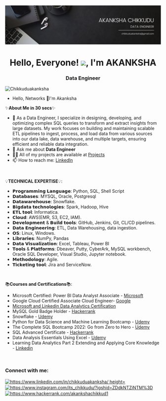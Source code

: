 ![logo](https://github.com/Chikkuduakanksha/Chikkuduakanksha/blob/main/Akki.png)


<h1 align="center">Hello, Everyone! <img src="https://raw.githubusercontent.com/MartinHeinz/MartinHeinz/master/wave.gif" width="30px">, I'm AKANKSHA</h1>
<h3 align="center">Data Engineer</h3>


<p align="left"> <img src="https://komarev.com/ghpvc/?username=Chikkuduakanksha&label=Profile%20views&color=0e75b6&style=flat" alt="Chikkuduakanksha" /> </p>

- Hello, Networks 👋I'm Akanksha

✨**About Me in 30 secs**✨
  
- 🔭 As a Data Engineer, I specialize in designing, developing, and optimizing complex SQL queries to transform and extract insights from large datasets. My work focuses on building and maintaining scalable ETL pipelines to ingest, process, and load data from various sources into our data lake, data warehouse, and multiple targets, ensuring efficient and reliable data integration.
- 💬 Ask me about **Data Engineer**
- 👨‍💻 All of my projects are available at [Projects](https://github.com/Chikkuduakanksha?tab=repositories)
- 📫 How to reach me: [LinkedIn](www.linkedin.com/in/chikkuduakanksha)


<p>&nbsp;</p>


💡**TECHNICAL EXPERTISE**💡:
- 𝗣𝗿𝗼𝗴𝗿𝗮𝗺𝗺𝗶𝗻𝗴 𝗟𝗮𝗻𝗴𝘂𝗮𝗴𝗲: Python, SQL, Shell Script
- 𝗗𝗮𝘁𝗮𝗯𝗮𝘀𝗲𝘀: MYSQL, Oracle, Postgresql
- 𝗗𝗮𝘁𝗮𝘄𝗮𝗿𝗲𝗵𝗼𝘂𝘀𝗲: Snowflake.
- 𝗕𝗶𝗴𝗱𝗮𝘁𝗮 𝘁𝗲𝗰𝗵𝗻𝗼𝗹𝗼𝗴𝗶𝗲𝘀: Spark, Hadoop, Hive
- 𝗘𝗧𝗟 𝘁𝗼𝗼𝗹: Informatica.
- 𝗖𝗹𝗼𝘂𝗱: AWS(EMR, S3, EC2, IAM).
- 𝗗𝗲𝘃𝗲𝗹𝗼𝗽𝗺𝗲𝗻𝘁 & 𝗕𝘂𝗶𝗹𝗱 𝘁𝗼𝗼𝗹𝘀: GitHub, Jenkins, Git, CL/CD pipelines.
- 𝗗𝗮𝘁𝗮 𝗘𝗻𝗴𝗶𝗻𝗲𝗲𝗿𝗶𝗻𝗴: ETL, Data Warehousing, data ingestion.
- 𝗢𝗦: Linux, Windows.
- 𝗟𝗶𝗯𝗿𝗮𝗿𝗶𝗲𝘀: NumPy, Pandas
- 𝗗𝗮𝘁𝗮 𝗩𝗶𝘀𝘂𝗮𝗹𝗶𝘇𝗮𝘁𝗶𝗼𝗻: Excel, Tableau, Power BI
- 𝗧𝗼𝗼𝗹𝘀 & 𝗣𝗹𝗮𝘁𝗳𝗼𝗿𝗺𝘀: Dbeaver, Putty, CyberArk, MySQL workbench, Oracle SQL Developer, Visual Studio, Jupyter notebook.
- 𝗠𝗲𝘁𝗵𝗼𝗱𝗼𝗹𝗼𝗴𝘆: Agile.
- 𝗧𝗶𝗰𝗸𝗲𝘁𝗶𝗻𝗴 𝘁𝗼𝗼𝗹: Jira and ServiceNow.


 <p>&nbsp;</p>


 📚**Courses and Certifications**📚:

 - Microsoft Certified: Power BI Data Analyst Associate - [Microsoft](https://drive.google.com/file/d/1GpJoBWOKUqMcpf_9Aw9VmQAMZs5A0XvK/view?usp=sharing)
 - Google Cloud Certified Associate Cloud Engineer- [Google](https://drive.google.com/file/d/17BncK8nSOl-DxIbRePwjeE90m02oUlfw/view?usp=sharing)
 - [Microsoft and Linkedin Data Analytics Certification](https://drive.google.com/file/d/1o_sTF41t89-dP-96x5iWJNt9O1aDnYrz/view)
 - MySQL Gold Badge Holder - [Hackerrank](https://www.hackerrank.com/akankshachikkud1)
 - Snowflake - [Udemy]()
 - Python for Data Science and Machine Learning Bootcamp - [Udemy](https://drive.google.com/file/d/1e_hekhrADJOQk1rtAnjpsxuAc5WeH90O/view)
 - The Complete SQL Bootcamp 2022: Go from Zero to Hero - [Udemy](https://drive.google.com/file/d/16LXJcxa0ie31IiA1xoGJnjViZk08HD1I/view)
 - SQL Advanced Certificate - [Hackerrank](https://www.hackerrank.com/certificates/5f8c857c9661)
 - Data Analysis Essentials Using Excel - [Udemy](https://drive.google.com/file/d/1upW-oAUgxw2iiLJgkN3b8vVpOw2nQ7MC/view)
 - Learning Data Analytics Part 2 Extending and Applying Core Knowledge - [Linkedin](https://drive.google.com/file/d/10LW71aJn9s8KRaa4RGLjW23q3wQejYMB/view) 
 
  <p>&nbsp;</p>
 
 
<h3 align="left">Connect with me:</h3>
<p align="left">
<a href="https://www.linkedin.com/in/chikkuduakanksha/" target="blank"><img align="center" src="https://raw.githubusercontent.com/rahuldkjain/github-profile-readme-generator/master/src/images/icons/Social/linked-in-alt.svg" alt="https://www.linkedin.com/in/chikkuduakanksha/ height="30" width="40" /></a>
<a href="https://www.instagram.com/its_chikkudu/?igshid=ZDdkNTZiNTM%3D" target="blank"><img align="center" src="https://raw.githubusercontent.com/rahuldkjain/github-profile-readme-generator/master/src/images/icons/Social/instagram.svg" alt="https://www.instagram.com/its_chikkudu/?igshid=ZDdkNTZiNTM%3D" height="30" width="40" /></a>
<a href="https://www.hackerrank.com/akankshachikkud1" target="blank"><img align="center" src="https://raw.githubusercontent.com/rahuldkjain/github-profile-readme-generator/master/src/images/icons/Social/hackerrank.svg" alt="https://www.hackerrank.com/akankshachikkud1" height="30" width="40" /></a>
</p>
